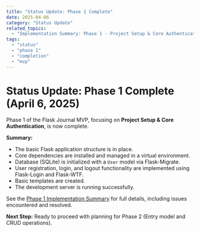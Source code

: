 ```yaml
---
title: "Status Update: Phase 1 Complete"
date: 2025-04-06
category: "Status Update"
related_topics:
  - "Implementation Summary: Phase 1 - Project Setup & Core Authentication" # Link to ../implementation/01-phase-one-summary.md
tags:
  - "status"
  - "phase 1"
  - "completion"
  - "mvp"
---
```


# Status Update: Phase 1 Complete (April 6, 2025)

Phase 1 of the Flask Journal MVP, focusing on **Project Setup & Core Authentication**, is now complete.

**Summary:**
*   The basic Flask application structure is in place.
*   Core dependencies are installed and managed in a virtual environment.
*   Database (SQLite) is initialized with a `User` model via Flask-Migrate.
*   User registration, login, and logout functionality are implemented using Flask-Login and Flask-WTF.
*   Basic templates are created.
*   The development server is running successfully.

See the [Phase 1 Implementation Summary](../implementation/01-phase-one-summary.md) for full details, including issues encountered and resolved.

**Next Step:** Ready to proceed with planning for Phase 2 (Entry model and CRUD operations).